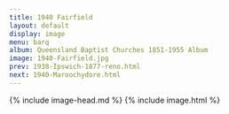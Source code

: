 ```yaml
---
title: 1940 Fairfield
layout: default
display: image
menu: barq
album: Queensland Baptist Churches 1851-1955 Album
image: 1940-Fairfield.jpg
prev: 1938-Ipswich-1877-reno.html
next: 1940-Maroochydore.html
---
```

{% include image-head.md %}
{% include image.html %}